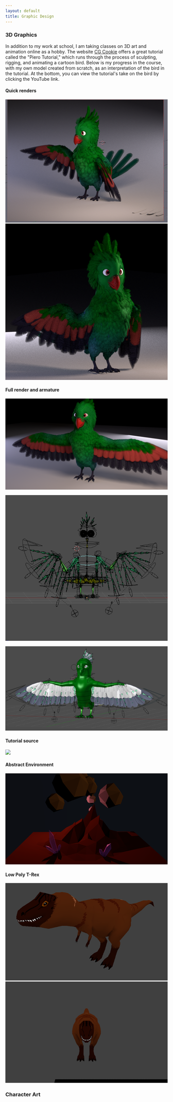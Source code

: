 ```yaml
---
layout: default
title: Graphic Design
---
```


### 3D Graphics

In addition to my work at school, I am taking classes on 3D art and animation online as a hobby. The website [CG Cookie](https://cgcookie.com/) offers a great tutorial called the "Piero Tutorial," which runs through the process of sculpting, rigging, and animating a cartoon bird. Below is my progress in the course, with my own model created from scratch, as an interpretation of the bird in the tutorial. At the bottom, you can view the tutorial's take on the bird by clicking the YouTube link.


#### Quick renders 

<img src="assets/pieroSide.png" width="600">

<img src="assets/pieroCute.png" width="600">

#### Full render and armature
![](assets/pieroFull.png)

![](assets/pieroRig.png)

![](assets/pieroRigAndMesh.png)

#### Tutorial source
[![](https://img.youtube.com/vi/zHlsQSM0Pvc/0.jpg)](https://www.youtube.com/watch?v=zHlsQSM0Pvc)

#### Abstract Environment

![](assets/spikyMountain.png)

#### Low Poly T-Rex

![](assets/trex.png)
![](assets/trexSpin.gif)


### Character Art
